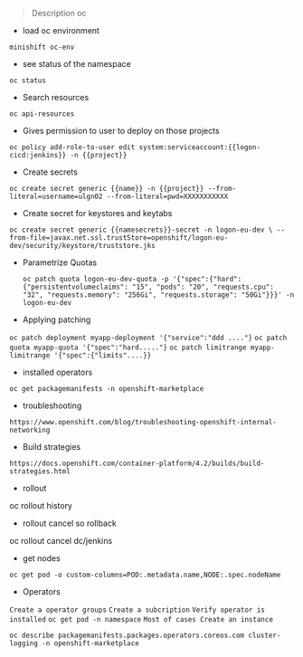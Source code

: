 
> Description oc


- load oc environment

`minishift oc-env`


- see status of the namespace

`oc status`


- Search resources

`oc api-resources`


- Gives permission to user  to deploy on those projects

`oc policy add-role-to-user edit system:serviceaccount:{{logon-cicd:jenkins}} -n {{project}}`

- Create secrets 

`oc create secret generic {{name}} -n {{project}} --from-literal=username=ulgn02 --from-literal=pwd=XXXXXXXXXXX`
- Create secret for keystores and keytabs

`oc create secret generic {{namesecrets}}-secret -n logon-eu-dev \
  --from-file=javax.net.ssl.trustStore=openshift/logon-eu-dev/security/keystore/truststore.jks `

- Parametrize Quotas

    `oc patch quota logon-eu-dev-quota -p '{"spec":{"hard":{"persistentvolumeclaims": "15", "pods": "20", "requests.cpu": "32", "requests.memory": "256Gi", "requests.storage": "50Gi"}}}' -n logon-eu-dev`

- Applying patching

`oc patch deployment myapp-deployment '{"service":"ddd ...."}`
`oc patch quota myapp-quota '{"spec":"hard....."}`
`oc patch limitrange myapp-limitrange '{"spec":{"limits"....}}`



- installed operators

`oc get packagemanifests -n openshift-marketplace`


- troubleshooting

`https://www.openshift.com/blog/troubleshooting-openshift-internal-networking`


- Build strategies

`https://docs.openshift.com/container-platform/4.2/builds/build-strategies.html`


- rollout

oc rollout history


- rollout cancel so rollback

oc rollout cancel dc/jenkins


- get nodes

`oc get pod -o custom-columns=POD:.metadata.name,NODE:.spec.nodeName`


- Operators

`Create a operator groups`
`Create a subcription`
`Verify operator is installed`
`oc get pod -n namespace`
`Most of cases Create an instance`

`oc describe packagemanifests.packages.operators.coreos.com cluster-logging -n openshift-marketplace`


